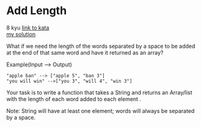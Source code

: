 # Add Length
8 kyu
[link to kata](https://www.codewars.com/kata/559d2284b5bb6799e9000047/train/javascript)
<br>
[my solution](./kata.js)

What if we need the length of the words separated by a space to be added at the end of that same word and have it returned as an array?

Example(Input --> Output)
```
"apple ban" --> ["apple 5", "ban 3"]
"you will win" -->["you 3", "will 4", "win 3"]
```
Your task is to write a function that takes a String and returns an Array/list with the length of each word added to each element .

Note: String will have at least one element; words will always be separated by a space.